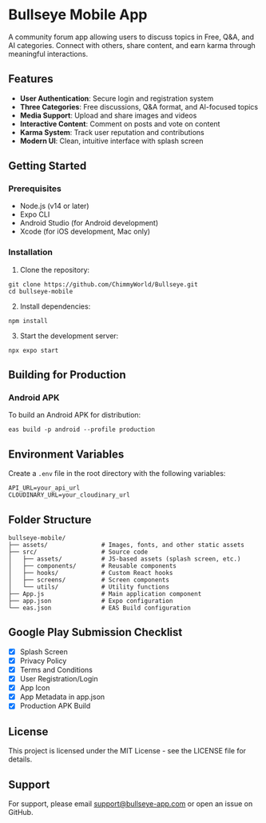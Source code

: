 # Bullseye Mobile App

A community forum app allowing users to discuss topics in Free, Q&A, and AI categories. Connect with others, share content, and earn karma through meaningful interactions.

## Features

- **User Authentication**: Secure login and registration system
- **Three Categories**: Free discussions, Q&A format, and AI-focused topics
- **Media Support**: Upload and share images and videos
- **Interactive Content**: Comment on posts and vote on content
- **Karma System**: Track user reputation and contributions
- **Modern UI**: Clean, intuitive interface with splash screen

## Getting Started

### Prerequisites

- Node.js (v14 or later)
- Expo CLI
- Android Studio (for Android development)
- Xcode (for iOS development, Mac only)

### Installation

1. Clone the repository:
```
git clone https://github.com/ChimmyWorld/Bullseye.git
cd bullseye-mobile
```

2. Install dependencies:
```
npm install
```

3. Start the development server:
```
npx expo start
```

## Building for Production

### Android APK

To build an Android APK for distribution:

```
eas build -p android --profile production
```

## Environment Variables

Create a `.env` file in the root directory with the following variables:

```
API_URL=your_api_url
CLOUDINARY_URL=your_cloudinary_url
```

## Folder Structure

```
bullseye-mobile/
├── assets/               # Images, fonts, and other static assets
├── src/                  # Source code
│   ├── assets/           # JS-based assets (splash screen, etc.)
│   ├── components/       # Reusable components
│   ├── hooks/            # Custom React hooks
│   ├── screens/          # Screen components
│   └── utils/            # Utility functions
├── App.js                # Main application component
├── app.json              # Expo configuration
└── eas.json              # EAS Build configuration
```

## Google Play Submission Checklist

- [x] Splash Screen
- [x] Privacy Policy
- [x] Terms and Conditions
- [x] User Registration/Login
- [x] App Icon
- [x] App Metadata in app.json
- [x] Production APK Build

## License

This project is licensed under the MIT License - see the LICENSE file for details.

## Support

For support, please email support@bullseye-app.com or open an issue on GitHub.
